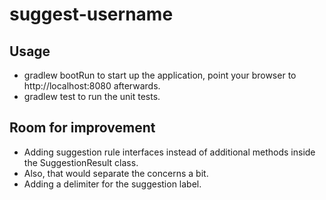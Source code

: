 # suggest-username

## Usage
- gradlew bootRun to start up the application, point your browser to http://localhost:8080 afterwards.
- gradlew test to run the unit tests.

## Room for improvement

- Adding suggestion rule interfaces instead of additional methods inside the SuggestionResult class.
- Also, that would separate the concerns a bit.
- Adding a delimiter for the suggestion label.
